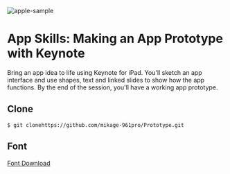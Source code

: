 ![apple-sample](https://user-images.githubusercontent.com/50665049/74429970-4275bb80-4e9f-11ea-8dff-bc7defc13fee.jpg)

# App Skills: Making an App Prototype with Keynote

Bring an app idea to life using Keynote for iPad. You'll sketch an app interface and use shapes, text and linked slides to show how the app functions. By the end of the session, you'll have a working app prototype. 

## Clone
 
```
$ git clonehttps://github.com/mikage-961pro/Prototype.git
```

## Font
[Font Download](https://github.com/mikage-961pro/Apple-Fonts)
